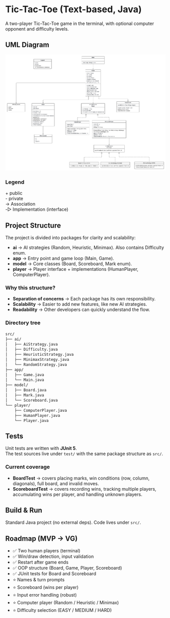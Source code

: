 # Tic-Tac-Toe (Text-based, Java)

A two-player Tic-Tac-Toe game in the terminal, with optional computer opponent and difficulty levels.

## UML Diagram
![UML Diagram](docs/treirad-uml.png)

### Legend
\+ public  
\- private  
→ Association  
-▷ Implementation (interface)

## Project Structure
The project is divided into packages for clarity and scalability:

- **ai** → AI strategies (Random, Heuristic, Minimax). Also contains Difficulty enum.
- **app** → Entry point and game loop (Main, Game).
- **model** → Core classes (Board, Scoreboard, Mark enum).
- **player** → Player interface + implementations (HumanPlayer, ComputerPlayer).

### Why this structure?
- **Separation of concerns** → Each package has its own responsibility.
- **Scalability** → Easier to add new features, like new AI strategies.
- **Readability** → Other developers can quickly understand the flow.

###  Directory tree
```
src/
├── ai/
│   ├── AiStrategy.java
│   ├── Difficulty.java
│   ├── HeuristicStrategy.java
│   ├── MinimaxStrategy.java
│   └── RandomStrategy.java
├── app/
│   ├── Game.java
│   └── Main.java
├── model/
│   ├── Board.java
│   ├── Mark.java
│   └── Scoreboard.java
└── player/
    ├── ComputerPlayer.java
    ├── HumanPlayer.java
    └── Player.java
```
## Tests
Unit tests are written with **JUnit 5**.  
The test sources live under `test/` with the same package structure as `src/`.

### Current coverage
- **BoardTest** → covers placing marks, win conditions (row, column, diagonals), full board, and invalid moves.
- **ScoreboardTest** → covers recording wins, tracking multiple players, accumulating wins per player, and handling unknown players.

## Build & Run
Standard Java project (no external deps). Code lives under `src/`.

## Roadmap (MVP → VG)
* ✅ Two human players (terminal)
* ✅ Win/draw detection, input validation
* ✅ Restart after game ends
* ✅ OOP structure (Board, Game, Player, Scoreboard)
* ✅ JUnit tests for Board and Scoreboard
* ⭐ Names & turn prompts
* ⭐ Scoreboard (wins per player)
* ⭐ Input error handling (robust)
* ⭐ Computer player (Random / Heuristic / Minimax)
* ⭐ Difficulty selection (EASY / MEDIUM / HARD)


